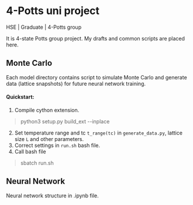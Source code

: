 # 4-Potts uni project
HSE | Graduate | 4-Potts group

It is 4-state Potts group project.
My drafts and common scripts are placed here.

## Monte Carlo 
Each model directory contains script to simulate Monte Carlo and generate data (lattice snapshots) for future neural network training.

#### Quickstart:
1. Compile cython extension. 
> python3 setup.py build_ext --inplace
2. Set temperature range and tc `t_range(tc)` in `generate_data.py`, lattice size `L` and other parameters.
3. Correct settings in `run.sh` bash file.
4. Call bash file
> sbatch run.sh

## Neural Network
Neural network structure in .ipynb file.
